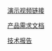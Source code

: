 [演示视频链接](https://www.iqiyi.com/v_19rzj6ca5w.html)


[产品需求文档](https://github.com/gaojingzhou/Android/blob/master/Cheers/report/Cheers产品需求文档.md)


[技术报告](https://github.com/gaojingzhou/Android/blob/master/Cheers/report/技术报告.md)
